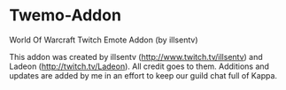 # Twemo-Addon
World Of Warcraft Twitch Emote Addon (by illsentv)

This addon was created by illsentv (http://www.twitch.tv/illsentv) and Ladeon (http://twitch.tv/Ladeon). All credit goes to them.
Additions and updates are added by me in an effort to keep our guild chat full of Kappa.
